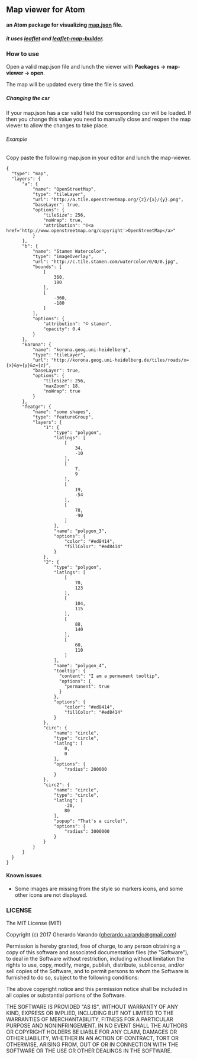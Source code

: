 ## Map viewer for Atom

#### an Atom package for visualizing [map.json](https://github.com/gherardovarando/map.schema.json) file.

##### it uses [leaflet](http://leafletjs.com/) and [leaflet-map-builder](https://www.npmjs.com/package/leaflet-map-builder).

### How to use

Open a valid map.json file and lunch the viewer with **Packages -> map-viewer -> open**.

The map will be updated every time the file is saved.

##### Changing the csr

If your map.json has a csr valid field the corresponding csr will be loaded. If then you change this value you need to manually close and reopen the map viewer to allow the changes to take place.


###### Example

Copy paste the following map.json in your editor and lunch the map-viewer.

```
{
  "type": "map",
  "layers": {
      "a": {
          "name": "OpenStreetMap",
          "type": "tileLayer",
          "url": "http://a.tile.openstreetmap.org/{z}/{x}/{y}.png",
          "baseLayer": true,
          "options": {
              "tileSize": 256,
              "noWrap": true,
              "attribution": "©<a href='http://www.openstreetmap.org/copyright'>OpenStreetMap</a>"
          }
      },
      "b": {
          "name": "Stamen Watercolor",
          "type": "imageOverlay",
          "url": "http://c.tile.stamen.com/watercolor/0/0/0.jpg",
          "bounds": [
              [
                  360,
                  180
              ],
              [
                  -360,
                  -180
              ]
          ],
          "options": {
              "attribution": "© stamen",
              "opacity": 0.4
          }
      },
      "karona": {
          "name": "korona.geog.uni-heidelberg",
          "type": "tileLayer",
          "url": "http://korona.geog.uni-heidelberg.de/tiles/roads/x={x}&y={y}&z={z}",
          "baseLayer": true,
          "options": {
              "tileSize": 256,
              "maxZoom": 18,
              "noWrap": true
          }
      },
      "featgr": {
          "name": "some shapes",
          "type": "featureGroup",
          "layers": {
              "1": {
                  "type": "polygon",
                  "latlngs": [
                      [
                          34,
                          -10
                      ],
                      [
                          7,
                          9
                      ],
                      [
                          19,
                          -54
                      ],
                      [
                          78,
                          -90
                      ]
                  ],
                  "name": "polygon_3",
                  "options": {
                      "color": "#ed8414",
                      "fillColor": "#ed8414"
                  }
              },
              "2": {
                  "type": "polygon",
                  "latlngs": [
                      [
                          70,
                          123
                      ],
                      [
                          104,
                          115
                      ],
                      [
                          88,
                          140
                      ],
                      [
                          60,
                          110
                      ]
                  ],
                  "name": "polygon_4",
                  "tooltip": {
                    "content": "I am a permanent tooltip",
                    "options": {
                      "permanent": true
                    }
                  },
                  "options": {
                      "color": "#ed8414",
                      "fillColor": "#ed8414"
                  }
              },
              "circ": {
                  "name": "circle",
                  "type": "circle",
                  "latlng": [
                      0,
                      0
                  ],
                  "options": {
                      "radius": 200000
                  }
              },
              "circ2": {
                  "name": "circle",
                  "type": "circle",
                  "latlng": [
                      -20,
                      80
                  ],
                  "popup": "That's a circle!",
                  "options": {
                      "radius": 3000000
                  }
              }
          }
      }
  }
}
```

#### Known issues

- Some images are missing from the style so markers icons, and some other icons are not displayed.

### LICENSE

The MIT License (MIT)

Copyright (c) 2017 Gherardo Varando (gherardo.varando@gmail.com)

Permission is hereby granted, free of charge, to any person obtaining a copy of this software and associated documentation files (the "Software"), to deal in the Software without restriction, including without limitation the rights to use, copy, modify, merge, publish, distribute, sublicense, and/or sell copies of the Software, and to permit persons to whom the Software is furnished to do so, subject to the following conditions:

The above copyright notice and this permission notice shall be included in all copies or substantial portions of the Software.

THE SOFTWARE IS PROVIDED "AS IS", WITHOUT WARRANTY OF ANY KIND, EXPRESS OR IMPLIED, INCLUDING BUT NOT LIMITED TO THE WARRANTIES OF MERCHANTABILITY, FITNESS FOR A PARTICULAR PURPOSE AND NONINFRINGEMENT. IN NO EVENT SHALL THE AUTHORS OR COPYRIGHT HOLDERS BE LIABLE FOR ANY CLAIM, DAMAGES OR OTHER LIABILITY, WHETHER IN AN ACTION OF CONTRACT, TORT OR OTHERWISE, ARISING FROM, OUT OF OR IN CONNECTION WITH THE SOFTWARE OR THE USE OR OTHER DEALINGS IN THE SOFTWARE.
